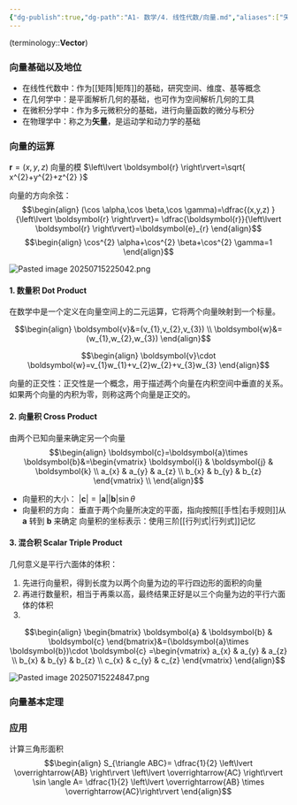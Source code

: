 ```yaml
---
{"dg-publish":true,"dg-path":"A1- 数学/4. 线性代数/向量.md","aliases":["矢量"],"Level":1,"permalink":"/A1- 数学/4. 线性代数/向量/","dgPassFrontmatter":true,"noteIcon":"","created":"2024-10-15T16:54:31.000+08:00","updated":"2025-07-29T10:38:05.049+08:00"}
---
```



(terminology::**Vector**)

### 向量基础以及地位
- 在线性代数中：作为[[矩阵\|矩阵]]的基础，研究空间、维度、基等概念
- 在几何学中：是平面解析几何的基础，也可作为空间解析几何的工具
- 在微积分学中：作为多元微积分的基础，进行向量函数的微分与积分
- 在物理学中：称之为**矢量**，是运动学和动力学的基础

### 向量的运算
$\boldsymbol{r}=(x,y,z)$
向量的模 $\left\lvert  \boldsymbol{r} \right\rvert=\sqrt{ x^{2}+y^{2}+z^{2} }$


向量的方向余弦： 
$$\begin{align}
(\cos \alpha,\cos \beta,\cos \gamma)=\dfrac{(x,y,z) }{\left\lvert  \boldsymbol{r} \right\rvert}= \dfrac{\boldsymbol{r}}{\left\lvert  \boldsymbol{r} \right\rvert}=\boldsymbol{e}_{r}
\end{align}$$
$$\begin{align}
\cos^{2} \alpha+\cos^{2} \beta+\cos^{2} \gamma=1
\end{align}$$

![Pasted image 20250715225042.png](/img/user/Functional%20files/Photo%20Resources/Pasted%20image%2020250715225042.png)

#### 1. 数量积 Dot Product
在数学中是一个定义在向量空间上的二元运算，它将两个向量映射到一个标量。

$$\begin{align}
\boldsymbol{v}&=(v_{1},v_{2},v_{3}) \\
\boldsymbol{w}&=(w_{1},w_{2},w_{3})
\end{align}$$

$$\begin{align}
\boldsymbol{v}\cdot \boldsymbol{w}=v_{1}w_{1}+v_{2}w_{2}+v_{3}w_{3}
\end{align}$$

向量的正交性：正交性是一个概念，用于描述两个向量在内积空间中垂直的关系。如果两个向量的内积为零，则称这两个向量是正交的。


#### 2. 向量积 Cross Product
由两个已知向量来确定另一个向量
$$\begin{align}
\boldsymbol{c}=\boldsymbol{a}\times \boldsymbol{b}&=\begin{vmatrix}
\boldsymbol{i} & \boldsymbol{j} & \boldsymbol{k} \\
 a_{x} & a_{y} & a_{z} \\
b_{x}  &  b_{y} & b_{z}
\end{vmatrix} \\
\end{align}$$

- 向量积的大小：  $\left\lvert  \boldsymbol{c} \right\rvert=\left\lvert \boldsymbol{a}\right\rvert \left\lvert  \boldsymbol{b} \right\rvert \sin\theta$
- 向量积的方向：  垂直于两个向量所决定的平面，指向按照[[手性\|右手规则]]从 $\boldsymbol{a}$ 转到 $\boldsymbol{b}$ 来确定
向量积的坐标表示：使用三阶[[行列式\|行列式]]记忆


#### 3. 混合积 Scalar Triple Product
几何意义是平行六面体的体积：
1. 先进行向量积，得到长度为以两个向量为边的平行四边形的面积的向量
2. 再进行数量积，相当于再乘以高，最终结果正好是以三个向量为边的平行六面体的体积
3. 
$$\begin{align}
\begin{bmatrix}
\boldsymbol{a} & \boldsymbol{b} & \boldsymbol{c}
\end{bmatrix}&=(\boldsymbol{a}\times \boldsymbol{b})\cdot \boldsymbol{c} =\begin{vmatrix}
 a_{x} & a_{y} & a_{z} \\
b_{x}  &  b_{y} & b_{z} \\
c_{x} & c_{y} & c_{z} 
\end{vmatrix}
\end{align}$$

![Pasted image 20250715224847.png](/img/user/Functional%20files/Photo%20Resources/Pasted%20image%2020250715224847.png)



### 向量基本定理



### 应用
计算三角形面积
$$\begin{align}
S_{\triangle ABC}= \dfrac{1}{2} \left\lvert  \overrightarrow{AB} \right\rvert  \left\lvert  \overrightarrow{AC} \right\rvert \sin \angle A= \dfrac{1}{2} \left\lvert  \overrightarrow{AB} \times \overrightarrow{AC}\right\rvert
\end{align}$$


